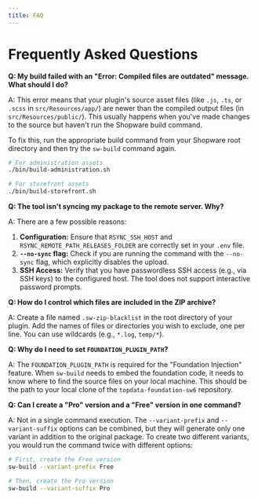 ```yaml
--- 
title: FAQ
---
```

# Frequently Asked Questions

**Q: My build failed with an "Error: Compiled files are outdated" message. What should I do?**

A: This error means that your plugin's source asset files (like `.js`, `.ts`, or `.scss` in `src/Resources/app/`) are newer than the compiled output files (in `src/Resources/public/`). This usually happens when you've made changes to the source but haven't run the Shopware build command.

To fix this, run the appropriate build command from your Shopware root directory and then try the `sw-build` command again.
```bash
# For administration assets
./bin/build-administration.sh

# For storefront assets
./bin/build-storefront.sh
```

**Q: The tool isn't syncing my package to the remote server. Why?**

A: There are a few possible reasons:
1.  **Configuration:** Ensure that `RSYNC_SSH_HOST` and `RSYNC_REMOTE_PATH_RELEASES_FOLDER` are correctly set in your `.env` file.
2.  **`--no-sync` flag:** Check if you are running the command with the `--no-sync` flag, which explicitly disables the upload.
3.  **SSH Access:** Verify that you have passwordless SSH access (e.g., via SSH keys) to the configured host. The tool does not support interactive password prompts.

**Q: How do I control which files are included in the ZIP archive?**

A: Create a file named `.sw-zip-blacklist` in the root directory of your plugin. Add the names of files or directories you wish to exclude, one per line. You can use wildcards (e.g., `*.log`, `temp/*`).

**Q: Why do I need to set `FOUNDATION_PLUGIN_PATH`?**

A: The `FOUNDATION_PLUGIN_PATH` is required for the "Foundation Injection" feature. When `sw-build` needs to embed the foundation code, it needs to know where to find the source files on your local machine. This should be the path to your local clone of the `topdata-foundation-sw6` repository.

**Q: Can I create a "Pro" version and a "Free" version in one command?**

A: Not in a single command execution. The `--variant-prefix` and `--variant-suffix` options can be combined, but they will generate only one variant in addition to the original package. To create two different variants, you would run the command twice with different options:
```bash
# First, create the Free version
sw-build --variant-prefix Free

# Then, create the Pro version
sw-build --variant-suffix Pro
```
